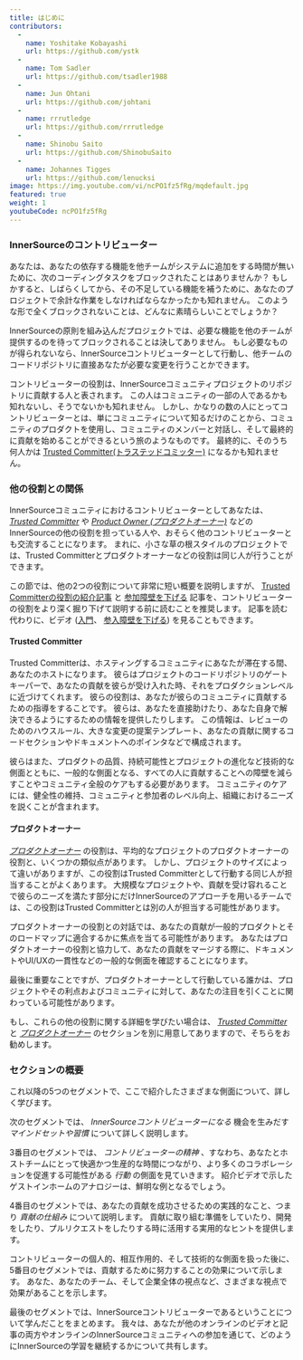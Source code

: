 ```yaml
---
title: はじめに
contributors:
  - 
    name: Yoshitake Kobayashi
    url: https://github.com/ystk
  - 
    name: Tom Sadler
    url: https://github.com/tsadler1988
  - 
    name: Jun Ohtani
    url: https://github.com/johtani
  - 
    name: rrrutledge
    url: https://github.com/rrrutledge
  - 
    name: Shinobu Saito
    url: https://github.com/ShinobuSaito
  - 
    name: Johannes Tigges
    url: https://github.com/lenucksi
image: https://img.youtube.com/vi/ncPO1fz5fRg/mqdefault.jpg
featured: true
weight: 1
youtubeCode: ncPO1fz5fRg
---
```


<div class="sect2">
<h3 id="_innersourceのコントリビューター">InnerSourceのコントリビューター</h3>
<div class="paragraph">
<p>あなたは、あなたの依存する機能を他チームがシステムに追加をする時間が無いために、次のコーディングタスクをブロックされたことはありませんか？
もしかすると、しばらくしてから、その不足している機能を補うために、あなたのプロジェクトで余計な作業をしなければならなかったかも知れません。
このような形で全くブロックされないことは、どんなに素晴らしいことでしょうか？</p>
</div>
<div class="paragraph">
<p>InnerSourceの原則を組み込んだプロジェクトでは、必要な機能を他のチームが提供するのを待ってブロックされることは決してありません。
もし必要なものが得られないなら、InnerSourceコントリビューターとして行動し、他チームのコードリポジトリに直接あなたが必要な変更を行うことかできます。</p>
</div>
<div class="paragraph">
<p>コントリビューターの役割は、InnerSourceコミュニティプロジェクトのリポジトリに貢献する人と表されます。
この人はコミュニティの一部の人であるかも知れないし、そうでないかも知れません。
しかし、かなりの数の人にとってコントリビューターとは、単にコミュニティについて知るだけのことから、コミュニティのプロダクトを使用し、コミュニティのメンバーと対話し、そして最終的に貢献を始めることができるという旅のようなものです。
最終的に、そのうち何人かは <a href="https://innersourcecommons.org/ja/learn/learning-path/trusted-committer">Trusted Committer(トラステッドコミッター)</a> になるかも知れません。</p>
</div>
</div>
<div class="sect2">
<h3 id="_他の役割との関係">他の役割との関係</h3>
<div class="paragraph">
<p>InnerSourceコミュニティにおけるコントリビューターとしてあなたは、 <a href="https://innersourcecommons.org/ja/learn/learning-path/trusted-committer"><em>Trusted Committer</em></a> や <a href="https://innersourcecommons.org/ja/learn/learning-path/product-owner"><em>Product Owner (プロダクトオーナー)</em></a> などのInnerSourceの他の役割を担っている人や、おそらく他のコントリビューターとも交流することになります。
まれに、小さな草の根スタイルのプロジェクトでは、Trusted Committerとプロダクトオーナーなどの役割は同じ人が行うことができます。</p>
</div>
<div class="paragraph">
<p>この節では、他の2つの役割について非常に短い概要を説明しますが、 <a href="https://innersourcecommons.org/ja/learn/learning-path/trusted-committer/01/">Trusted Committerの役割の紹介記事</a> と <a href="https://innersourcecommons.org/ja/learn/learning-path/trusted-committer/05/">参加障壁を下げる</a> 記事を、コントリビューターの役割をより深く掘り下げて説明する前に読むことを推奨します。
記事を読む代わりに、ビデオ (<a href="https://innersourcecommons.org/ja/learn/learning-path/trusted-committer/01/">入門</a>、 <a href="https://innersourcecommons.org/ja/learn/learning-path/trusted-committer/05/">参入障壁を下げる</a>) を見ることもできます。</p>
</div>
<div class="sect3">
<h4 id="_trusted_committer">Trusted Committer</h4>
<div class="paragraph">
<p>Trusted Committerは、ホスティングするコミュニティにあなたが滞在する間、あなたのホストになります。
彼らはプロジェクトのコードリポジトリのゲートキーパーで、あなたの貢献を彼らが受け入れた時、それをプロダクションレベルに近づけてくれます。
彼らの役割は、あなたが彼らのコミュニティに貢献するための指導をすることです。
彼らは、あなたを直接助けたり、あなた自身で解決できるようにするための情報を提供したりします。
この情報は、レビューのためのハウスルール、大きな変更の提案テンプレート、あなたの貢献に関するコードセクションやドキュメントへのポインタなどで構成されます。</p>
</div>
<div class="paragraph">
<p>彼らはまた、プロダクトの品質、持続可能性とプロジェクトの進化など技術的な側面とともに、一般的な側面となる、すべての人に貢献することへの障壁を減らすことやコミュニティ全般のケアもする必要があります。
コミュニティのケアには、健全性の維持、コミュニティと参加者のレベル向上、組織におけるニーズを説くことが含まれます。</p>
</div>
</div>
<div class="sect3">
<h4 id="_プロダクトオーナー">プロダクトオーナー</h4>
<div class="paragraph">
<p><a href="https://innersourcecommons.org/ja/learn/learning-path/product-owner"><em>プロダクトオーナー</em></a> の役割は、平均的なプロジェクトのプロダクトオーナーの役割と、いくつかの類似点があります。
しかし、プロジェクトのサイズによって違いがありますが、この役割はTrusted Committerとして行動する同じ人が担当することがよくあります。
大規模なプロジェクトや、貢献を受け容れることで彼らのニーズを満たす部分にだけInnerSourceのアプローチを用いるチームでは、この役割はTrusted Committerとは別の人が担当する可能性があります。</p>
</div>
<div class="paragraph">
<p>プロダクトオーナーの役割との対話では、あなたの貢献が一般的プロダクトとそのロードマップに適合するかに焦点を当てる可能性があります。
あなたはプロダクトオーナーの役割と協力して、あなたの貢献をマージする際に、ドキュメントやUI/UXの一貫性などの一般的な側面を確認することになります。</p>
</div>
<div class="paragraph">
<p>最後に重要なことですが、プロダクトオーナーとして行動している誰かは、プロジェクトやその利点およびコミュニティに対して、あなたの注目を引くことに関わっている可能性があります。</p>
</div>
<div class="paragraph">
<p>もし、これらの他の役割に関する詳細を学びたい場合は、 <a href="https://innersourcecommons.org/ja/learn/learning-path/trusted-committer"><em>Trusted Committer</em></a> と <a href="https://innersourcecommons.org/ja/learn/learning-path/product-owner"><em>プロダクトオーナー</em></a> のセクションを別に用意してありますので、そちらをお勧めします。</p>
</div>
</div>
</div>
<div class="sect2">
<h3 id="_セクションの概要">セクションの概要</h3>
<div class="paragraph">
<p>これ以降の5つのセグメントで、ここで紹介したさまざまな側面について、詳しく学びます。</p>
</div>
<div class="paragraph">
<p>次のセグメントでは、 <em>InnerSourceコントリビューターになる</em> 機会を生みだす <em>マインドセットや習慣</em> について詳しく説明します。</p>
</div>
<div class="paragraph">
<p>3番目のセグメントでは、 <em>コントリビューターの精神</em> 、すなわち、あなたとホストチームにとって快適かつ生産的な時間につながり、より多くのコラボレーションを促進する可能性がある <em>行動</em> の側面を見ていきます。
紹介ビデオで示したゲストインホームのアナロジーは、鮮明な例となるでしょう。</p>
</div>
<div class="paragraph">
<p>4番目のセグメントでは、あなたの貢献を成功させるための実践的なこと、つまり <em>貢献の仕組み</em> について説明します。
貢献に取り組む準備をしていたり、開発をしたり、プルリクエストをしたりする時に活用する実用的なヒントを提供します。</p>
</div>
<div class="paragraph">
<p>コントリビューターの個人的、相互作用的、そして技術的な側面を扱った後に、5番目のセグメントでは、貢献するために努力することの効果について示します。
あなた、あなたのチーム、そして企業全体の視点など、さまざまな視点で効果があることを示します。</p>
</div>
<div class="paragraph">
<p>最後のセグメントでは、InnerSourceコントリビューターであるということについて学んだことをまとめます。
我々は、あなたが他のオンラインのビデオと記事の両方やオンラインのInnerSourceコミュニティへの参加を通じて、どのようにInnerSourceの学習を継続するかについて共有します。</p>
</div>
</div>
<!--- This file autogenerated from https://github.com/InnerSourceCommons/InnerSourceLearningPath/blob/main/scripts -->